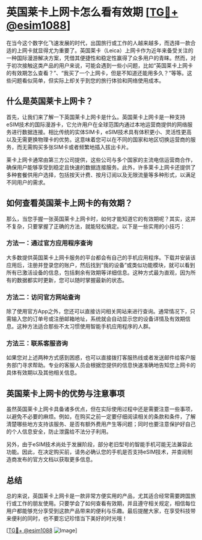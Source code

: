 # 英国莱卡上网卡怎么看有效期 [[TG💪+ @esim1088](https://t.me/s/esim1088)]

在当今这个数字化飞速发展的时代，出国旅行或工作的人越来越多，而选择一款合适的上网卡就显得尤为重要了。英国莱卡（Leica）上网卡作为近年来备受关注的一种国际漫游解决方案，凭借其便捷性和稳定性赢得了众多用户的青睐。然而，对于初次接触这类产品的用户来说，可能会遇到一些小问题，比如“英国莱卡上网卡的有效期怎么查看？”、“我买了一个上网卡，但是不知道还能用多久？”等等。这些问题看似简单，但实际上却关乎到您的旅行体验和网络使用成本。

## 什么是英国莱卡上网卡？

首先，让我们来了解一下英国莱卡上网卡是什么。英国莱卡上网卡是一种支持eSIM技术的国际漫游卡，它允许用户在全球范围内通过本地运营商提供的网络服务进行数据连接。相比传统的实体SIM卡，eSIM技术具有体积更小、灵活性更高以及无需更换物理卡的优势。这意味着您可以在不同的国家和地区切换运营商的服务，而无需购买多张SIM卡或者频繁地插入拔出卡片。

莱卡上网卡通常由第三方公司提供，这些公司与多个国家的主流电信运营商合作，确保用户能够享受到稳定且快速的数据连接服务。此外，许多莱卡上网卡还提供了多种套餐供用户选择，包括按天计费、按月订阅以及无限流量等多种形式，以满足不同用户的需求。

## 如何查看英国莱卡上网卡的有效期？

那么，当您手握一张英国莱卡上网卡时，如何才能知道它的有效期呢？其实，这并不复杂，只要掌握了正确的方法，就能轻松搞定。以下是一些实用的小技巧：

### 方法一：通过官方应用程序查询

大多数提供英国莱卡上网卡服务的平台都会有自己的手机应用程序。下载并安装该应用后，注册并登录您的账户，然后找到“我的设备”或类似功能模块，就可以看到所有已激活设备的信息，包括剩余有效期等详细信息。这种方式最为直观，因为所有的数据都实时更新，您可以随时掌握最新的状态。

### 方法二：访问官方网站查询

除了使用官方App之外，您还可以直接访问相关网站来进行查询。通常情况下，只需输入您的订单号或注册邮箱地址，系统就会自动显示您的设备详情及有效期信息。这种方法适合那些不太习惯使用智能手机应用程序的人群。

### 方法三：联系客服咨询

如果您对上述两种方式感到困惑，也可以直接拨打客服热线或者发送邮件给客户服务部门寻求帮助。专业的客服人员会根据您提供的信息快速准确地告知您上网卡的具体有效期以及其他相关信息。

## 英国莱卡上网卡的优势与注意事项

虽然英国莱卡上网卡具备诸多优点，但在实际使用过程中还是需要注意一些事项，以避免不必要的麻烦。例如，在购买之前一定要仔细阅读相关的条款和条件，了解清楚哪些地方支持该服务、是否有额外费用产生等问题；同时也要注意保护好自己的个人信息安全，防止泄露给不法分子利用。

另外，由于eSIM技术尚处于发展阶段，部分老旧型号的智能手机可能无法兼容此功能。因此，在决定购买前，请务必确认您的手机是否支持eSIM技术，并查阅制造商发布的官方文档以获取更多信息。

## 总结

总的来说，英国莱卡上网卡是一款非常方便实用的产品，尤其适合经常需要跨国旅行或工作的朋友使用。只要学会了如何查看有效期，并且遵守相关规定，相信每位用户都能够充分享受到这款产品带来的便利与乐趣。最后提醒大家，在享受科技带来便利的同时，也不要忘记珍惜当下美好的时光哦！

[[TG💪+ @esim1088](https://t.me/s/esim1088) ![Image](https://i.postimg.cc/4NQfJmqS/Snipaste-2025-05-13-00-14-12.png)]